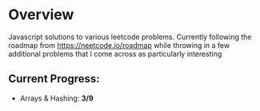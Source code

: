 # Overview

Javascript solutions to various leetcode problems. Currently following the roadmap from https://neetcode.io/roadmap while throwing in a few additional problems that I come across as particularly interesting

## Current Progress:

-   Arrays & Hashing: **3/9**
